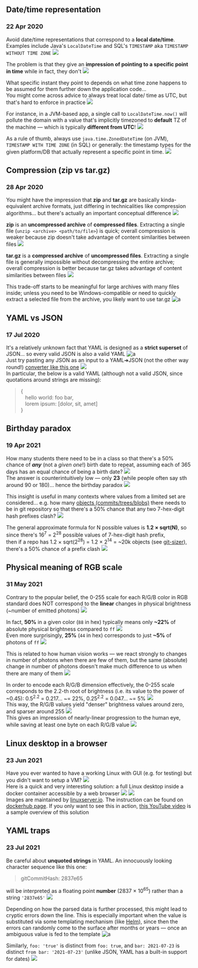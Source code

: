 ## Date/time representation
### 22 Apr 2020

Avoid date/time representations that correspond to
a **local date/time**. Examples include Java's `LocalDateTime`
and SQL's `TIMESTAMP` aka `TIMESTAMP WITHOUT TIME ZONE` ![](stop-sign)

The problem is that they give an **impression of pointing
to a specific point in time** while in fact, they don't ![](bangbang)

What specific instant they point to depends on what
time zone happens to be assumed for them further down
the application code...<br/>
You might come across advice to always treat local date/
time as UTC, but that's hard to enforce in practice ![](niby-czlowiek-wiedzial)

For instance, in a JVM-based app, a single call to
`LocalDateTime.now()` will pollute the domain with a
value that's implicitly timezoned to **default** TZ of
the machine &mdash; which is typically **different from UTC**! ![](scream)

As a rule of thumb, always use `java.time.ZonedDateTime` (on JVM),
`TIMESTAMP WITH TIME ZONE` (in SQL) or generally: the timestamp types
for the given platform/DB that actually represent a specific point in time. ![](spurdo-thumbs-up)


## Compression (zip vs tar.gz)
### 28 Apr 2020

You might have the impression that **zip** and
**tar.gz** are basically kinda-equivalent archive
formats, just differing in technicalities like
compression algorithms... but there's actually
an important conceptual difference ![](goncern)

**zip** is an **uncompressed archive** of **compressed
files**. Extracting a single file (`unzip <archive>
<path/to/file>`) is quick; overall compression
is weaker because zip doesn't take advantage
of content similarities between files ![](windows)

**tar.gz** is a **compressed archive** of **uncompressed
files**. Extracting a single file is generally impossible
without decompressing the entire archive;
overall compression is better because tar.gz takes
advantage of content similarities between files ![](linux)

This trade-off starts to be meaningful for large
archives with many files inside; unless you need
to be Windows-compatible or need to quickly extract
a selected file from the archive, you likely
want to use tar.gz ![a](head-banging-parrot)


## YAML vs JSON
### 17 Jul 2020

It's a relatively unknown fact that YAML is designed as a **strict superset** of JSON... so every valid JSON is also a valid YAML ![a](cooo) <br/>
Just try pasting any JSON as an input to a YAML&#10140;JSON (not the other way round!)
[converter like this one](http://onlineyamltools.com/convert-yaml-to-json) ![](wrench) <br/>
In particular, the below is a valid YAML
(although not a valid JSON, since quotations around strings are missing):

> { <br/>
> &nbsp;&nbsp; hello world: foo bar, <br/>
> &nbsp;&nbsp; lorem ipsum: [dolor, sit, amet] <br/>
> } <br/>


## Birthday paradox
### 19 Apr 2021

How many students there need to be in a class so that there's a 50% chance of _**any**_
(not a _given one_!) birth date to repeat, assuming each of 365 days has an equal chance
of being a birth date? ![](birthday) <br/>
The answer is counterintuitively low &mdash; only **23** (while people often say sth around 90 or 180)...
hence the birthday paradox ![](surprised_pikachu)

This insight is useful in many contexts where values from a limited set are considered...
e.g. how many [objects (commits/trees/blobs)](#git/commit-storage) there needs to be in git repository
so that there's a 50% chance that any two 7-hex-digit hash prefixes clash? ![](git)

The general approximate formula for N possible values is **1.2 × sqrt(N)**,
so since there's 16<sup>7</sup> = 2<sup>28</sup> possible values of 7-hex-digit hash prefix, <br/>
then if a repo has 1.2 × sqrt(2<sup>28</sup>) = 1.2 × 2<sup>14</sup> = ~20k objects (see [git-sizer](https://github.com/github/git-sizer)),
there's a 50% chance of a prefix clash ![](crossed_swords)


## Physical meaning of RGB scale
### 31 May 2021

Contrary to the popular belief, the 0-255 scale for each R/G/B color in RGB standard does NOT correspond to the **linear** changes
in physical brightness (~number of emitted photons) ![](stop-sign)

In fact, **50%** in a given color (`88` in hex) typically means only **~22%** of absolute physical brightness compared to `ff` ![](hushed) <br/>
Even more surprisingly, **25%** (`44` in hex) corresponds to just **~5%** of photons of `ff` ![](not-stonks)

This is related to how human vision works &mdash; we react strongly to changes in number of photons when there are few of them,
but the same (absolute) change in number of photons doesn't make much difference to us when there are many of them ![](eye)

In order to encode each R/G/B dimension effectively, the 0-255 scale corresponds to the 2.2-th root of brightness
(i.e. its value to the power of ~0.45): 0.5<sup>2.2</sup> = 0.217... ~= 22%, 0.25<sup>2.2</sup> = 0.047... ~= 5% ![](sqrt) <br/>
This way, the R/G/B values yield "denser" brightness values around zero, and sparser around 255 ![](chart_with_upwards_trend) <br/>
This gives an impression of nearly-linear progression to the human eye, while saving at least one byte on each R/G/B value ![](spurdo-thumbs-up)


## Linux desktop in a browser
### 23 Jun 2021

Have you ever wanted to have a working Linux with GUI (e.g. for testing) but you didn't want to setup a VM? ![](linux) <br/>
Here is a quick and very interesting solution: a full Linux desktop inside a docker container accessible by a web browser ![](docker) ![](web) <br/>
Images are maintained by [linuxserver.io](http://linuxserver.io/). The instruction can be found on [dockerhub page](https://hub.docker.com/r/linuxserver/webtop).
If you only want to see this in action, [this YouTube video](https://www.youtube.com/watch?v=Gd9bvdkIXOQ) is a sample overview of this solution


## YAML traps
### 23 Jul 2021

Be careful about **unquoted strings** in YAML. An innocuously looking character sequence like this one:
> gitCommitHash: 2837e65

will be interpreted as a floating point **number** (2837 × 10<sup>65</sup>) rather than a string `'2837e65'` ![](no_good)

Depending on how the parsed data is further processed, this might lead to cryptic errors down the line.
This is especially important when the value is substituted via some templating mechanism (like [Helm](https://helm.sh/)),
since then the errors can randomly come to the surface after months or years &mdash; once an ambiguous value is fed to the template ![a](this_is_fine)

Similarly, `foo: 'true'` is distinct from `foo: true`, and `bar: 2021-07-23` is distinct `from bar: '2021-07-23'`
(unlike JSON, YAML has a built-in support for dates) ![](calendar)
